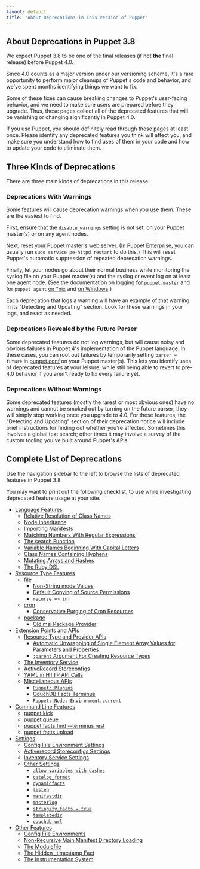 ```yaml
---
layout: default
title: "About Deprecations in This Version of Puppet"
---
```


[puppet.conf]: ./config_file_main.html

## About Deprecations in Puppet 3.8

We expect Puppet 3.8 to be one of the final releases (if not **the** final release) before Puppet 4.0.

Since 4.0 counts as a major version under our versioning scheme, it's a rare opportunity to perform major cleanups of Puppet's code and behavior, and we've spent months identifying things we want to fix.

Some of these fixes can cause breaking changes to Puppet's user-facing behavior, and we need to make sure users are prepared before they upgrade. Thus, these pages collect all of the deprecated features that will be vanishing or changing significantly in Puppet 4.0.

If you use Puppet, you should definitely read through these pages at least once. Please identify any deprecated features you think will affect you, and make sure you understand how to find uses of them in your code and how to update your code to eliminate them.


## Three Kinds of Deprecations

There are three main kinds of deprecations in this release:

### Deprecations With Warnings

Some features will cause deprecation warnings when you use them. These are the easiest to find.

First, ensure that [the `disable_warnings` setting](./configuration.html#disablewarnings) is not set, on your Puppet master(s) or on any agent nodes.

Next, reset your Puppet master's web server. (In Puppet Enterprise, you can usually run `sudo service pe-httpd restart` to do this.) This will reset Puppet's automatic suppression of repeated deprecation warnings.

Finally, let your nodes go about their normal business while monitoring the syslog file on your Puppet master(s) and the syslog or event log on at least one agent node. (See the documentation on logging [for `puppet master`](./services_master_rack.html#logging) and for `puppet agent` [on \*nix](./services_agent_unix.html#logging) and [on Windows](./services_agent_windows.html#logging).)

Each deprecation that logs a warning will have an example of that warning in its "Detecting and Updating" section. Look for these warnings in your logs, and react as needed.

### Deprecations Revealed by the Future Parser

Some deprecated features do not log warnings, but will cause noisy and obvious failures in Puppet 4's implementation of the Puppet language. In these cases, you can root out failures by temporarily setting `parser = future` in [puppet.conf][] on your Puppet master(s). This lets you identify uses of deprecated features at your leisure, while still being able to revert to pre-4.0 behavior if you aren't ready to fix every failure yet.

### Deprecations Without Warnings

Some deprecated features (mostly the rarest or most obvious ones) have no warnings and cannot be smoked out by turning on the future parser; they will simply stop working once you upgrade to 4.0. For these features, the "Detecting and Updating" section of their deprecation notice will include brief instructions for finding out whether you're affected. Sometimes this involves a global text search; other times it may involve a survey of the custom tooling you've built around Puppet's APIs.

## Complete List of Deprecations

Use the navigation sidebar to the left to browse the lists of deprecated features in Puppet 3.8.

You may want to print out the following checklist, to use while investigating deprecated feature usage at your site.


* [Language Features](./deprecated_language.html)
    * [Relative Resolution of Class Names](./deprecated_language.html#relative-resolution-of-class-names)
    * [Node Inheritance](./deprecated_language.html#node-inheritance)
    * [Importing Manifests](./deprecated_language.html#importing-manifests)
    * [Matching Numbers With Regular Expressions](./deprecated_language.html#matching-numbers-with-regular-expressions)
    * [The search Function](./deprecated_language.html#the-search-function)
    * [Variable Names Beginning With Capital Letters](./deprecated_language.html#variable-names-beginning-with-capital-letters)
    * [Class Names Containing Hyphens](./deprecated_language.html#class-names-containing-hyphens)
    * [Mutating Arrays and Hashes](./deprecated_language.html#mutating-arrays-and-hashes)
    * [The Ruby DSL](./deprecated_language.html#the-ruby-dsl)
* [Resource Type Features](./deprecated_resource.html)
    * [file](./deprecated_resource.html#file)
        * [Non-String mode Values](./deprecated_resource.html#non-string-mode-values)
        * [Default Copying of Source Permissions](./deprecated_resource.html#default-copying-of-source-permissions)
        * [`recurse => inf`](./deprecated_resource.html#recurse--inf)
    * [cron](./deprecated_resource.html#cron)
        * [Conservative Purging of Cron Resources](./deprecated_resource.html#conservative-purging-of-cron-resources)
    * [package](./deprecated_resource.html#package)
        * [Old msi Package Provider](./deprecated_resource.html#old-msi-package-provider)
* [Extension Points and APIs](./deprecated_api.html)
    * [Resource Type and Provider APIs](./deprecated_api.html#resource-type-and-provider-apis)
        * [Automatic Unwrapping of Single Element Array Values for Parameters and Properties](./deprecated_api.html#automatic-unwrapping-of-single-element-array-values-for-parameters-and-properties)
        * [`:parent` Argument For Creating Resource Types](./deprecated_api.html#parent-argument-for-creating-resource-types)
    * [The Inventory Service](./deprecated_api.html#the-inventory-service)
    * [ActiveRecord Storeconfigs](./deprecated_api.html#activerecord-storeconfigs)
    * [YAML in HTTP API Calls](./deprecated_api.html#yaml-in-http-api-calls)
    * [Miscellaneous APIs](./deprecated_api.html#miscellaneous-apis)
        * [`Puppet::Plugins`](./deprecated_api.html#puppetplugins)
        * [CouchDB Facts Terminus](./deprecated_api.html#couchdb-facts-terminus)
        * [`Puppet::Node::Environment.current`](./deprecated_api.html#puppetnodeenvironmentcurrent)
* [Command Line Features](./deprecated_command.html)
    * [puppet kick](./deprecated_command.html#puppet-kick)
    * [puppet queue](./deprecated_command.html#puppet-queue)
    * [puppet facts find --terminus rest](./deprecated_command.html#puppet-facts-find---terminus-rest)
    * [puppet facts upload](./deprecated_command.html#puppet-facts-upload)
* [Settings](./deprecated_settings.html)
    * [Config File Environment Settings](./deprecated_settings.html#config-file-environment-settings)
    * [Activerecord Storeconfigs Settings](./deprecated_settings.html#activerecord-storeconfigs-settings)
    * [Inventory Service Settings](./deprecated_settings.html#inventory-service-settings)
    * [Other Settings](./deprecated_settings.html#other-settings)
        * [`allow_variables_with_dashes`](./deprecated_settings.html#allowvariableswithdashes)
        * [`catalog_format`](./deprecated_settings.html#catalogformat)
        * [`dynamicfacts`](./deprecated_settings.html#dynamicfacts)
        * [`listen`](./deprecated_settings.html#listen)
        * [`manifestdir`](./deprecated_settings.html#manifestdir)
        * [`masterlog`](./deprecated_settings.html#masterlog)
        * [`stringify_facts = true`](./deprecated_settings.html#stringifyfacts--true)
        * [`templatedir`](./deprecated_settings.html#templatedir)
        * [`couchdb_url`](./deprecated_settings.html#couchdburl)
* [Other Features](./deprecated_misc.html)
    * [Config File Environments](./deprecated_misc.html#config-file-environments)
    * [Non-Recursive Main Manifest Directory Loading](./deprecated_misc.html#non-recursive-main-manifest-directory-loading)
    * [The Modulefile](./deprecated_misc.html#the-modulefile)
    * [The Hidden _timestamp Fact](./deprecated_misc.html#the-hidden-timestamp-fact)
    * [The Instrumentation System](./deprecated_misc.html#the-instrumentation-system)

